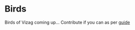 # Birds
Birds of Vizag
coming up...
Contribute if you can as per [guide](https://github.com/vizagite/vizagite/blob/main/contributing.md)
